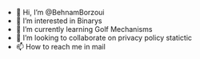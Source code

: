 - 👋 Hi, I’m @BehnamBorzoui
- 👀 I’m interested in Binarys
- 🌱 I’m currently learning Golf Mechanisms
- 💞️ I’m looking to collaborate on privacy policy statictic 
- 📫 How to reach me in mail                                                                                                                                                               

<!---
BehnamBorzoui/BehnamBorzoui is a ✨ special ✨ repository because its `README.md` (this file) appears on your GitHub profile.
You can click the Preview link to take a look at your changes.
--->

